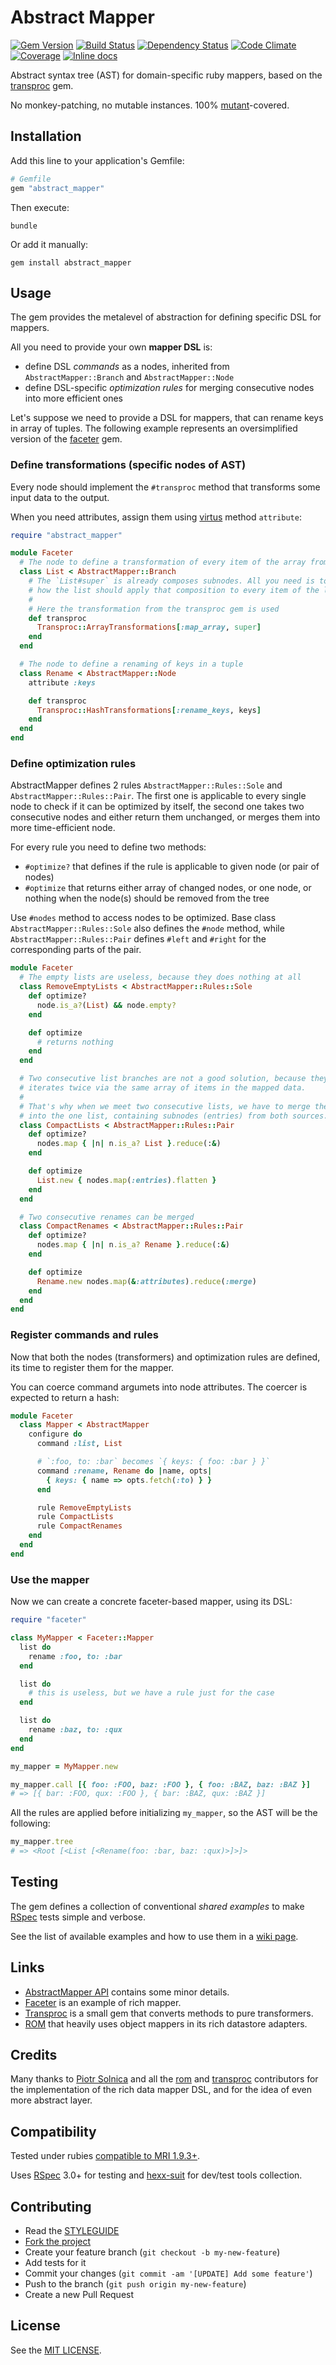 Abstract Mapper
===============

[![Gem Version](https://img.shields.io/gem/v/abstract_mapper.svg?style=flat)][gem]
[![Build Status](https://img.shields.io/travis/nepalez/abstract_mapper/master.svg?style=flat)][travis]
[![Dependency Status](https://img.shields.io/gemnasium/nepalez/abstract_mapper.svg?style=flat)][gemnasium]
[![Code Climate](https://img.shields.io/codeclimate/github/nepalez/abstract_mapper.svg?style=flat)][codeclimate]
[![Coverage](https://img.shields.io/coveralls/nepalez/abstract_mapper.svg?style=flat)][coveralls]
[![Inline docs](http://inch-ci.org/github/nepalez/abstract_mapper.svg)][inch]

[codeclimate]: https://codeclimate.com/github/nepalez/abstract_mapper
[coveralls]: https://coveralls.io/r/nepalez/abstract_mapper
[gem]: https://rubygems.org/gems/abstract_mapper
[gemnasium]: https://gemnasium.com/nepalez/abstract_mapper
[travis]: https://travis-ci.org/nepalez/abstract_mapper
[inch]: https://inch-ci.org/github/nepalez/abstract_mapper

Abstract syntax tree (AST) for domain-specific ruby mappers, based on the [transproc] gem.

No monkey-patching, no mutable instances. 100% [mutant]-covered.

[faceter]: https://github.com/nepalez/faceter
[mutant]: https://github.com/mbj/mutant
[transproc]: https://github.com/solnic/transproc

Installation
------------

Add this line to your application's Gemfile:

```ruby
# Gemfile
gem "abstract_mapper"
```

Then execute:

```
bundle
```

Or add it manually:

```
gem install abstract_mapper
```

Usage
-----

The gem provides the metalevel of abstraction for defining specific DSL for mappers.

All you need to provide your own **mapper DSL** is:

* define DSL *commands* as a nodes, inherited from `AbstractMapper::Branch` and `AbstractMapper::Node`
* define DSL-specific *optimization rules* for merging consecutive nodes into more efficient ones

Let's suppose we need to provide a DSL for mappers, that can rename keys in array of tuples.
The following example represents an oversimplified version of the [faceter] gem.

### Define transformations (specific nodes of AST)

Every node should implement the `#transproc` method that transforms some input data to the output.

When you need attributes, assign them using [virtus] method `attribute`:

```ruby
require "abstract_mapper"

module Faceter
  # The node to define a transformation of every item of the array from input
  class List < AbstractMapper::Branch
    # The `List#super` is already composes subnodes. All you need is to define,
    # how the list should apply that composition to every item of the list
    #
    # Here the transformation from the transproc gem is used
    def transproc
      Transproc::ArrayTransformations[:map_array, super]
    end
  end

  # The node to define a renaming of keys in a tuple
  class Rename < AbstractMapper::Node
    attribute :keys

    def transproc
      Transproc::HashTransformations[:rename_keys, keys]
    end
  end
end
```

[virtus]: https://github.com/solnic/virtus

### Define optimization rules

AbstractMapper defines 2 rules `AbstractMapper::Rules::Sole` and `AbstractMapper::Rules::Pair`. The first one is applicable to every single node to check if it can be optimized by itself, the second one takes two consecutive nodes and either return them unchanged, or merges them into more time-efficient node.

For every rule you need to define two methods:

* `#optimize?` that defines if the rule is applicable to given node (or pair of nodes)
* `#optimize` that returns either array of changed nodes, or one node, or nothing when the node(s) should be removed from the tree

Use `#nodes` method to access nodes to be optimized. Base class `AbstractMapper::Rules::Sole` also defines the `#node` method, while `AbstractMapper::Rules::Pair` defines `#left` and `#right` for the corresponding parts of the pair.

```ruby
module Faceter
  # The empty lists are useless, because they does nothing at all
  class RemoveEmptyLists < AbstractMapper::Rules::Sole
    def optimize?
      node.is_a?(List) && node.empty?
    end

    def optimize
      # returns nothing
    end
  end

  # Two consecutive list branches are not a good solution, because they
  # iterates twice via the same array of items in the mapped data.
  #
  # That's why when we meet two consecutive lists, we have to merge them
  # into the one list, containing subnodes (entries) from both sources.
  class CompactLists < AbstractMapper::Rules::Pair
    def optimize?
      nodes.map { |n| n.is_a? List }.reduce(:&)
    end

    def optimize
      List.new { nodes.map(:entries).flatten }
    end
  end

  # Two consecutive renames can be merged
  class CompactRenames < AbstractMapper::Rules::Pair
    def optimize?
      nodes.map { |n| n.is_a? Rename }.reduce(:&)
    end

    def optimize
      Rename.new nodes.map(&:attributes).reduce(:merge)
    end
  end
end
```

### Register commands and rules

Now that both the nodes (transformers) and optimization rules are defined, its time to register them for the mapper.

You can coerce command argumets into node attributes. The coercer is expected to return a hash:

```ruby
module Faceter
  class Mapper < AbstractMapper
    configure do
      command :list, List

      # `:foo, to: :bar` becomes `{ keys: { foo: :bar } }`
      command :rename, Rename do |name, opts|
        { keys: { name => opts.fetch(:to) } }
      end

      rule RemoveEmptyLists
      rule CompactLists
      rule CompactRenames
    end
  end
end
```

### Use the mapper

Now we can create a concrete faceter-based mapper, using its DSL:

```ruby
require "faceter"

class MyMapper < Faceter::Mapper
  list do
    rename :foo, to: :bar
  end

  list do
    # this is useless, but we have a rule just for the case
  end

  list do
    rename :baz, to: :qux
  end
end

my_mapper = MyMapper.new

my_mapper.call [{ foo: :FOO, baz: :FOO }, { foo: :BAZ, baz: :BAZ }]
# => [{ bar: :FOO, qux: :FOO }, { bar: :BAZ, qux: :BAZ }]
```

All the rules are applied before initializing `my_mapper`, so the AST will be the following:

```ruby
my_mapper.tree
# => <Root [<List [<Rename(foo: :bar, baz: :qux)>]>]>
```

Testing
-------

The gem defines a collection of conventional *shared examples* to make [RSpec] tests simple and verbose.

See the list of available examples and how to use them in a [wiki page](https://github.com/nepalez/abstract_mapper/wiki/Shared-examples).

Links
-----

* [AbstractMapper API] contains some minor details.
* [Faceter] is an example of rich mapper.
* [Transproc] is a small gem that converts methods to pure transformers.
* [ROM] that heavily uses object mappers in its rich datastore adapters.

[AbstractMapper API]: http://www.rubydoc.info/gems/abstract_mapper
[Faceter]: https://github.com/nepalez/faceter
[Transproc]: https://github.com/solnic/transproc
[ROM]: http://rom-rb.org

Credits
-------

Many thanks to [Piotr Solnica](https://github.com/solnic) and all the [rom](https://gitter.im/rom-rb/chat) and [transproc](https://gitter.im/transproc/chat) contributors for the implementation of the rich data mapper DSL, and for the idea of even more abstract layer.

Compatibility
-------------

Tested under rubies [compatible to MRI 1.9.3+](.travis.yml).

Uses [RSpec] 3.0+ for testing and [hexx-suit] for dev/test tools collection.

[RSpec]: http://rspec.info
[hexx-suit]: https://github.com/nepalez/hexx-suit

Contributing
------------

* Read the [STYLEGUIDE](config/metrics/STYLEGUIDE)
* [Fork the project](https://github.com/nepalez/abstract_mapper)
* Create your feature branch (`git checkout -b my-new-feature`)
* Add tests for it
* Commit your changes (`git commit -am '[UPDATE] Add some feature'`)
* Push to the branch (`git push origin my-new-feature`)
* Create a new Pull Request

License
-------

See the [MIT LICENSE](LICENSE).
